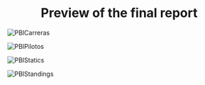 # <center>Preview of the final report</center>

![PBICarreras](https://github.com/user-attachments/assets/eea1f859-7e8e-4365-8c42-ef63b2251215 "Races")

![PBIPilotos](https://github.com/user-attachments/assets/50dc7b05-386e-456a-b939-1c9d6e984327 "Riders")

![PBIStatics](https://github.com/user-attachments/assets/961221cc-858a-4824-9057-838b130f72fa "Stadistics")

![PBIStandings](https://github.com/user-attachments/assets/9e065125-b38c-4897-ba20-b79aa55d8b7c "Standings")
